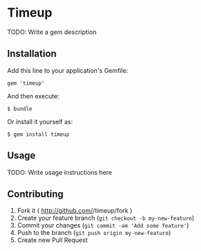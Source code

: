# Timeup

TODO: Write a gem description

## Installation

Add this line to your application's Gemfile:

    gem 'timeup'

And then execute:

    $ bundle

Or install it yourself as:

    $ gem install timeup

## Usage

TODO: Write usage instructions here

## Contributing

1. Fork it ( http://github.com/<my-github-username>/timeup/fork )
2. Create your feature branch (`git checkout -b my-new-feature`)
3. Commit your changes (`git commit -am 'Add some feature'`)
4. Push to the branch (`git push origin my-new-feature`)
5. Create new Pull Request

